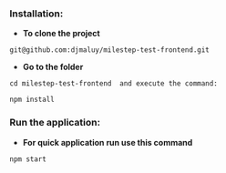 ### Installation:

- **To clone the project**

```
git@github.com:djmaluy/milestep-test-frontend.git

```

- **Go to the folder**

```
cd milestep-test-frontend  and execute the command:

npm install

```

### Run the application:

- **For quick application run use this command**

```
npm start

```

<!--

страница профайла (редактирование)            +
Переписать проект на сагу                     +
дизайн                                        +
загрузка картинки к задаче - прикрепить файл  +
Добавить пагинацию для tasks (метериаловскую) +
Добавить pdf file как вложение к задачам      +
Навигация ссылок и подсветить текущую страницу  +
поиск делай по заголовкам тасок + debounce (Живой поиск) +
Переписать на БЭМ
Переписать на SASS (scss)
заюзай sass
можешь юзать sass модули
Добавить jsonapi.rb гем на беке для сериалайзера и пагинации

Имедж кроппер для аватарки

5 категорий для тасок, по типу: работа, учёба, семья и т.д и
возможность для каждой таски в чекбоксе выбирать эти категории(типа, как теги)
причём. можно выбирать сразу от 1 до 5 вмсете.

-->
